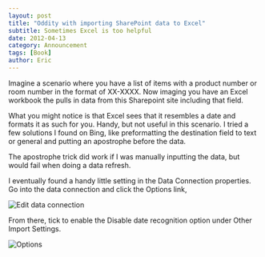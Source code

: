 ```yaml
---
layout: post
title: "Oddity with importing SharePoint data to Excel"
subtitle: Sometimes Excel is too helpful
date: 2012-04-13
category: Announcement
tags: [Book]
author: Eric
---
```

Imagine a scenario where you have a list of items with a product number or room number in the format of XX-XXXX. Now imaging you have an Excel workbook the pulls in data from this Sharepoint site including that field.

What you might notice is that Excel sees that it resembles a date and formats it as such for you. Handy, but not useful in this scenario. I tried a few solutions I found on Bing, like preformatting the destination field to text or general and putting an apostrophe before the data.

The apostrophe trick did work&#8203; if I was manually inputting the data, but would fail when doing a data refresh.

I eventually found a handy little setting in the Data Connection properties. Go into the data connection and click the Options link,

![Edit data connection](http://ericjalexander.com/img/editdataconn.PNG "Edit data connection")

From there, tick to enable the Disable date recognition option under Other Import Settings.

![Options](http://ericjalexander.com/img/options.PNG "Options")
